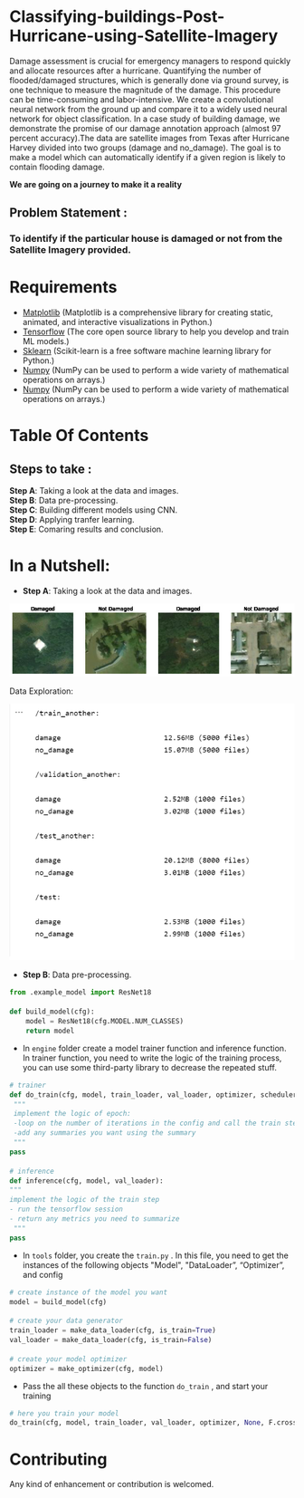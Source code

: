 # Classifying-buildings-Post-Hurricane-using-Satellite-Imagery

Damage assessment is crucial for emergency managers to respond quickly and allocate resources after a hurricane. Quantifying the number of flooded/damaged structures, which is generally done via ground survey, is one technique to measure the magnitude of the damage. This procedure can be time-consuming and labor-intensive. We create a convolutional neural network from the ground up and compare it to a widely used neural network for object classification. In a case study of building damage, we demonstrate the promise of our damage annotation approach (almost 97 percent accuracy).The data are satellite images from Texas after Hurricane Harvey divided into two groups (damage and no_damage). The goal is to make a model which can automatically identify if a given region is likely to contain flooding damage.

**We are going on a journey to make it a reality**

## Problem Statement :<br>
### To identify if the particular house is damaged or not from the Satellite Imagery provided. <br>


# Requirements
- [Matplotlib](https://matplotlib.org/) (Matplotlib is a comprehensive library for creating static, animated, and interactive visualizations in Python.)
- [Tensorflow](https://www.tensorflow.org/) (The core open source library to help you develop and train ML models.) 
- [Sklearn](https://scikit-learn.org/) (Scikit-learn is a free software machine learning library for Python.)
- [Numpy](https://numpy.org/) (NumPy can be used to perform a wide variety of mathematical operations on arrays.)
- [Numpy](https://numpy.org/) (NumPy can be used to perform a wide variety of mathematical operations on arrays.)

# Table Of Contents
## Steps to take : <br>
<b>Step A</b>: Taking a look at the data and images.<br>
<b>Step B</b>: Data pre-processing.<br>
<b>Step C</b>: Building different models using CNN.<br>
<b>Step D</b>: Applying tranfer learning.<br>
<b>Step E</b>: Comaring results and conclusion.<br>

# In a Nutshell:
- <b>Step A</b>: Taking a look at the data and images.<br>

![Damaged and undamaged houses post hurricane](assets_for_github/output.jpeg) 

Data Exploration: 

![Damaged and undamaged houses post hurricane](assets_for_github/data.png) 

- <b>Step B</b>: Data pre-processing.<br>



```python
from .example_model import ResNet18

def build_model(cfg):
    model = ResNet18(cfg.MODEL.NUM_CLASSES)
    return model
``` 

   
- In `engine`  folder create a model trainer function and inference function. In trainer function, you need to write the logic of the training process, you can use some third-party library to decrease the repeated stuff.

```python
# trainer
def do_train(cfg, model, train_loader, val_loader, optimizer, scheduler, loss_fn):
 """
 implement the logic of epoch:
 -loop on the number of iterations in the config and call the train step
 -add any summaries you want using the summary
 """
pass

# inference
def inference(cfg, model, val_loader):
"""
implement the logic of the train step
- run the tensorflow session
- return any metrics you need to summarize
 """
pass
```

- In `tools`  folder, you create the `train.py` .  In this file, you need to get the instances of the following objects "Model",  "DataLoader”, “Optimizer”, and config
```python
# create instance of the model you want
model = build_model(cfg)

# create your data generator
train_loader = make_data_loader(cfg, is_train=True)
val_loader = make_data_loader(cfg, is_train=False)

# create your model optimizer
optimizer = make_optimizer(cfg, model)
```

- Pass the all these objects to the function `do_train` , and start your training
```python
# here you train your model
do_train(cfg, model, train_loader, val_loader, optimizer, None, F.cross_entropy)
```






# Contributing
Any kind of enhancement or contribution is welcomed.






